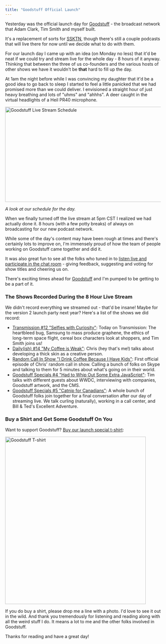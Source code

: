 ```yaml
---
title: "Goodstuff Official Launch"
---
```

<p>Yesterday was the official launch day for <a href="http://goodstuff.fm/">Goodstuff</a> - the broadcast network that Adam Clark, Tim Smith and myself built.</p>
<p>It's a replacement of sorts for <a href="http://www.ssktn.com">SSKTN</a>, though there's still  a couple podcasts that will live there for now until we decide what to do with them.</p>
<p>For our launch day I came up with an idea (on Monday no less) that it'd be neat if we could try and stream live for the whole day - 8 hours of it anyway. Thinking that between the three of us co-founders and the various hosts of other shows we have it wouldn't be <strong>that</strong> hard to fill up the day.</p>
<p>At 1am the night before while I was convincing my daughter that it'd be a good idea to go back to sleep I started to feel a little panicked that we had promised more than we could deliver. I envisioned a straight hour of just heavy breathing and lots of "uhms" and "ahhhs". A deer caught in the virtual headlights of a Heil PR40 microphone.</p>
<p><img src="https://chrisenns.com/wp-content/uploads/2014/04/Screenshot-2014-04-08-22.15.21-600x308.png" alt="Goodstuff Live Stream Schedule" width="600" height="308" class="aligncenter size-large wp-image-21909" /></p>
<p><em>A look at our schedule for the day.</em></p>
<p>When we finally turned off the live stream at 5pm CST I realized we had actually done it. 8 hours (with a few potty breaks) of always on broadcasting for our new podcast network.</p>
<p>While some of the day's content may have been rough at times and there's certainly lots to improve on, I'm immensely proud of how the team of people working on Goodstuff came together and did it.</p>
<p>It was also great fun to see all the folks who tuned in to <a href="http://goodstuff.fm/live">listen live and participate in the chat room</a> - giving feedback, suggesting and voting for show titles and cheering us on.</p>
<p>There's exciting times ahead for <a href="http://goodstuff.fm">Goodstuff</a> and I'm pumped to be getting to be a part of it.</p>
<h3>The Shows Recorded During the 8 Hour Live Stream</h3>
<p>We didn't record everything we streamed out - that'd be insane! Maybe for the version 2 launch party next year? Here's a list of the shows we did record:</p>
<ul>
<li><a href="http://goodstuff.fm/transmission/12">Transmission #12 &quot;Selfies with Curiosity&quot;</a>:&nbsp;Today on Transmission: The heartbleed bug, Samsung to mass produce graphene, the ethics of long-term space flight, cereal box characters look at shoppers, and Tim Smith joins us!</li>
<li><a href="http://goodstuff.fm/dailyish/14">Daily(ish) #14 &quot;My Coffee is Weak&quot;</a>:&nbsp;Chris (hey that&#39;s me!) talks about developing a thick skin as a creative person.</li>
<li><a href="http://goodstuff.fm/specials/3">Random Call In Show &quot;I Drink Coffee Because I Have Kids&quot;</a>:&nbsp;First official episode of Chris&#39; random call in show. Calling a bunch of folks on Skype and talking to them for 5 minutes about what&#39;s going on in their world.</li>
<li><a href="http://goodstuff.fm/specials/4">Goodstuff Specials #4 &quot;Had to Whip Out Some Extra JavaScript&quot;</a>:&nbsp;Tim talks with different guests about WWDC, interviewing with companies, Goodstuff artwork, and the CMS.</li>
<li><a href="http://goodstuff.fm/specials/5" target="_blank">Goodstuff Specials #5 &quot;Catnip for Canadians&quot;</a>:&nbsp;A whole bunch of Goodstuff folks join together for a final conversation after our day of streaming live. We talk curling (naturally), working in a call center, and Bill &amp; Ted&#39;s Excellent Adventure.</li>
</ul>
<h3>Buy a Shirt and Get Some Goodstuff On You</h3>
<p>Want to support Goodstuff? <a href="https://teespring.com/goodstuff_fm">Buy our launch special t-shirt</a>:</p>
<p><a href="https://teespring.com/goodstuff_fm" target="_blank"><img src="https://chrisenns.com/wp-content/uploads/2014/04/front.jpg" alt="Goodstuff T-shirt" width="455" height="542" class="aligncenter size-full wp-image-21910" /></a></p>
<p>If you do buy a shirt, please drop me a line with a photo. I'd love to see it out in the wild. And thank you tremendously for listening and reading along with all the weird stuff I do. It means a lot to me and the other folks involved in Goodstuff.</p>
<p>Thanks for reading and have a great day!</p>
